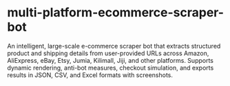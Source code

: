 # multi-platform-ecommerce-scraper-bot
An intelligent, large-scale e-commerce scraper bot that extracts structured product and shipping details from user-provided URLs across Amazon, AliExpress, eBay, Etsy, Jumia, Kilimall, Jiji, and other platforms. Supports dynamic rendering, anti-bot measures, checkout simulation, and exports results in JSON, CSV, and Excel formats with screenshots.
